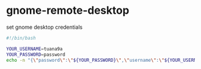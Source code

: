 # gnome-remote-desktop

set gnome desktop credentials

```bash
#!/bin/bash

YOUR_USERNAME=tuana9a
YOUR_PASSWORD=password
echo -n "{\"password\":\"${YOUR_PASSWORD}\",\"username\":\"${YOUR_USERNAME}\"}" | secret-tool store --label "GRD RDP creds" xdg:schema org.gnome.RemoteDesktop.RdpCredentials
```
